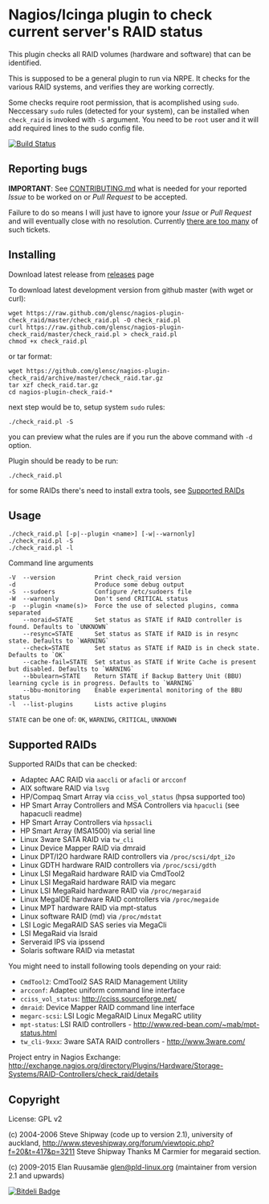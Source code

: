 # Nagios/Icinga plugin to check current server's RAID status

This plugin checks all RAID volumes (hardware and software) that can be
identified.

This is supposed to be a general plugin to run via NRPE.
It checks for the various RAID systems, and verifies they are working correctly.

Some checks require root permission, that is acomplished using `sudo`.
Neccessary `sudo` rules (detected for your system), can be installed when
`check_raid` is invoked with `-S` argument. You need to be `root` user and it
will add required lines to the sudo config file.

[![Build Status](https://travis-ci.org/glensc/nagios-plugin-check_raid.png?branch=master)](https://travis-ci.org/glensc/nagios-plugin-check_raid)

## Reporting bugs

**IMPORTANT**: See [CONTRIBUTING.md](CONTRIBUTING.md) what is needed for your reported *Issue* to be worked on or *Pull Request* to be accepted.

Failure to do so means I will just have to ignore your *Issue* or *Pull Request* and will eventually close with no resolution. Currently [there are too many](https://github.com/glensc/nagios-plugin-check_raid/labels/need%20test%20data) of such tickets.

## Installing

Download latest release from [releases](https://github.com/glensc/nagios-plugin-check_raid/releases) page

To download latest development version from github master (with wget or curl):

    wget https://raw.github.com/glensc/nagios-plugin-check_raid/master/check_raid.pl -O check_raid.pl
    curl https://raw.github.com/glensc/nagios-plugin-check_raid/master/check_raid.pl > check_raid.pl
    chmod +x check_raid.pl

or tar format:

    wget https://github.com/glensc/nagios-plugin-check_raid/archive/master/check_raid.tar.gz
    tar xzf check_raid.tar.gz
    cd nagios-plugin-check_raid-*


next step would be to, setup system `sudo` rules:

    ./check_raid.pl -S

you can preview what the rules are if you run the above command with `-d` option.


Plugin should be ready to be run:

    ./check_raid.pl

for some RAIDs there's need to install extra tools, see [Supported RAIDs](#supported-raids)


## Usage

	./check_raid.pl [-p|--plugin <name>] [-w|--warnonly]
	./check_raid.pl -S
	./check_raid.pl -l

Command line arguments

	-V  --version           Print check_raid version
	-d                      Produce some debug output
	-S  --sudoers           Configure /etc/sudoers file
	-W  --warnonly          Don't send CRITICAL status
	-p  --plugin <name(s)>  Force the use of selected plugins, comma separated
	    --noraid=STATE      Set status as STATE if RAID controller is found. Defaults to `UNKNOWN`
	    --resync=STATE      Set status as STATE if RAID is in resync state. Defaults to `WARNING`
	    --check=STATE       Set status as STATE if RAID is in check state. Defaults to `OK`
	    --cache-fail=STATE  Set status as STATE if Write Cache is present but disabled. Defaults to `WARNING`
	    --bbulearn=STATE    Return STATE if Backup Battery Unit (BBU) learning cycle is in progress. Defaults to `WARNING`
	    --bbu-monitoring    Enable experimental monitoring of the BBU status
	-l  --list-plugins      Lists active plugins

`STATE` can be one of: `OK`, `WARNING`, `CRITICAL`, `UNKNOWN`

## Supported RAIDs

Supported RAIDs that can be checked:

- Adaptec AAC RAID via `aaccli` or `afacli` or `arcconf`
- AIX software RAID via `lsvg`
- HP/Compaq Smart Array via `cciss_vol_status` (hpsa supported too)
- HP Smart Array Controllers and MSA Controllers via `hpacucli` (see hapacucli readme)
- HP Smart Array Controllers via `hpssacli`
- HP Smart Array (MSA1500) via serial line
- Linux 3ware SATA RAID via `tw_cli`
- Linux Device Mapper RAID via dmraid
- Linux DPT/I2O hardware RAID controllers via `/proc/scsi/dpt_i2o`
- Linux GDTH hardware RAID controllers via `/proc/scsi/gdth`
- Linux LSI MegaRaid hardware RAID via CmdTool2
- Linux LSI MegaRaid hardware RAID via megarc
- Linux LSI MegaRaid hardware RAID via `/proc/megaraid`
- Linux MegaIDE hardware RAID controllers via `/proc/megaide`
- Linux MPT hardware RAID via mpt-status
- Linux software RAID (md) via `/proc/mdstat`
- LSI Logic MegaRAID SAS series via MegaCli
- LSI MegaRaid via lsraid
- Serveraid IPS via ipssend
- Solaris software RAID via metastat

You might need to install following tools depending on your raid:

- `CmdTool2`: CmdTool2 SAS RAID Management Utility
- `arcconf`: Adaptec uniform command line interface
- `cciss_vol_status`: http://cciss.sourceforge.net/
- `dmraid`: Device Mapper RAID command line interface
- `megarc-scsi`: LSI Logic MegaRAID Linux MegaRC utility
- `mpt-status`: LSI RAID controllers - http://www.red-bean.com/~mab/mpt-status.html
- `tw_cli-9xxx`: 3ware SATA RAID controllers - http://www.3ware.com/

Project entry in Nagios Exchange: http://exchange.nagios.org/directory/Plugins/Hardware/Storage-Systems/RAID-Controllers/check_raid/details

## Copyright
License: GPL v2

(c) 2004-2006 Steve Shipway (code up to version 2.1), university of auckland,
http://www.steveshipway.org/forum/viewtopic.php?f=20&t=417&p=3211
Steve Shipway Thanks M Carmier for megaraid section.

(c) 2009-2015 Elan Ruusamäe <glen@pld-linux.org> (maintainer from version 2.1 and upwards)



[![Bitdeli Badge](https://d2weczhvl823v0.cloudfront.net/glensc/nagios-plugin-check_raid/trend.png)](https://bitdeli.com/free "Bitdeli Badge")
